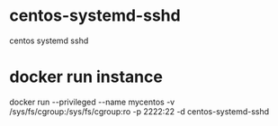 # centos-systemd-sshd
centos systemd sshd
# docker run instance
docker run --privileged --name mycentos -v /sys/fs/cgroup:/sys/fs/cgroup:ro -p 2222:22 -d centos-systemd-sshd
